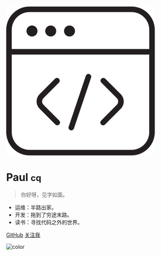 <!-- _coverpage.md -->

![logo](_media/开发者管理.svg ':size=100')

# Paul <small>cq</small>

> 你好呀，见字如面。

- 运维：半路出家。
- 开发：拖到了穷途末路。
- 读书：寻找代码之外的世界。

[GitHub](https://github.com/cqpaul)
[关注我](about/aboutme.md)

![color](#f0f0f0)
